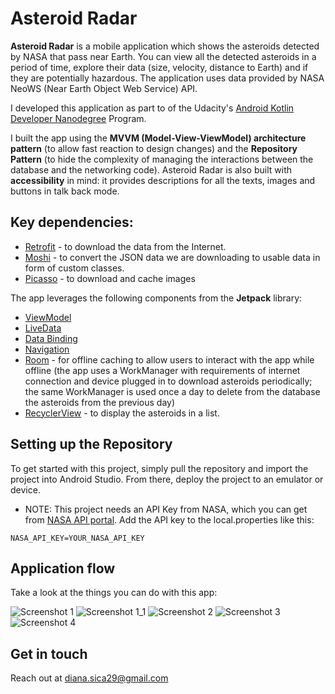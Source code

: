 # Asteroid Radar

**Asteroid Radar** is a mobile application which shows the asteroids detected by NASA that pass near Earth. You can view all the detected asteroids in a period of time, explore their data (size, velocity, distance to Earth) and if they are potentially hazardous. The application uses data provided by NASA NeoWS (Near Earth Object Web Service) API.

I developed this application as part to of the Udacity's [Android Kotlin Developer Nanodegree](https://www.udacity.com/course/android-kotlin-developer-nanodegree--nd940) Program.

I built the app using the **MVVM (Model-View-ViewModel) architecture pattern** (to allow fast reaction to design changes) and the **Repository Pattern** (to hide the complexity of managing the interactions between the database and the networking code).
Asteroid Radar is also built with **accessibility** in mind: it provides descriptions for all the texts, images and buttons in talk back mode.

## Key dependencies:

* [Retrofit](https://square.github.io/retrofit/) - to download the data from the Internet.
* [Moshi](https://github.com/square/moshi) - to convert the JSON data we are downloading to usable data in form of custom classes.
* [Picasso](https://square.github.io/picasso/) - to download and cache images

The app leverages the following components from the **Jetpack** library:

* [ViewModel](https://developer.android.com/topic/libraries/architecture/viewmodel)
* [LiveData](https://developer.android.com/topic/libraries/architecture/livedata)
* [Data Binding](https://developer.android.com/topic/libraries/data-binding/)
* [Navigation](https://developer.android.com/topic/libraries/architecture/navigation/)
* [Room](https://developer.android.com/training/data-storage/room) - for offline caching to allow users to interact with the app while offline (the app uses a WorkManager with requirements of internet connection and device plugged in to download asteroids periodically; the same WorkManager is used once a day to delete from the database the asteroids from the previous day)
* [RecyclerView](https://developer.android.com/guide/topics/ui/layout/recyclerview) - to display the asteroids in a list.

## Setting up the Repository

To get started with this project, simply pull the repository and import the project into Android Studio. From there, deploy the project to an emulator or device. 

* NOTE: This project needs an API Key from NASA, which you can get from [NASA API portal](https://api.nasa.gov/). Add the API key to the local.properties like this:
```properties
NASA_API_KEY=YOUR_NASA_API_KEY
```

## Application flow
Take a look at the things you can do with this app:

![Screenshot 1](screenshots/s_1.png)
![Screenshot 1_1](screenshots/s_1_1.png)
![Screenshot 2](screenshots/s_2.png)
![Screenshot 3](screenshots/s_3.png)
![Screenshot 4](screenshots/s_4.png)

## Get in touch
Reach out at [diana.sica29@gmail.com](mailto:diana.sica29@gmail.com)